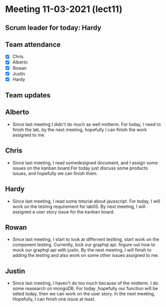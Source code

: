 # Meeting 11-03-2021 (lect11)

## Scrum leader for today: Hardy

## Team attendance

- [x] Chris
- [x] Alberto
- [x] Rowan
- [x] Justin
- [x] Hardy

## Team updates

## Alberto

- Since last meeting I didn't do much as well midterm. For today, I need to finish the lab, by the next meeting, hopefully I can finish the work assigned to me.

## Chris

- Since last meeting, I read somedesigned  document, and I assign some issues on the kanban board.For today just discuss some products issues, and hopefully we can finish them.

## Hardy
- Since last meeting, I read some toturial about javascript. For today, I will work on the testing requirement for lab05. By next meeting, I will assigned a user story issue for the kanban board.

## Rowan

- Since last meeting, I start to look at differrent testting, start work on the component testing. Currently, lock our graphql api. firgure out how to mock our graphql api with justin. By the next meeting, I will finish to adding the testing and also work on some other issues assigned to me.

## Justin

- Since last meeting, I haven't do too much because of the midterm. I do some  reasearch  on mongoDB. For today ,hopefully our function will be seted today, then we can work on the user story. In the next meeting, Hopefully, I can finish one issue at least.
